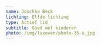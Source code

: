 ```yaml
---
name: Joschka Beck
lichting: Elfde lichting
type: Actief lid
subtitle: Goed met kinderen
photo: /img/luxoven/photo-35-x.jpg
---
```

